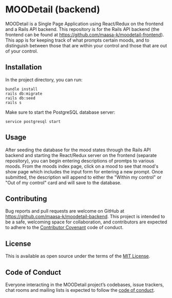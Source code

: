 # MOODetail (backend)

MOODetail is a Single Page Application using React/Redux on the frontend and a Rails API backend.  This repository is for the Rails API backend (the frontend can be found at https://github.com/maasa-k/moodetail-frontend).  This app is for keeping track of what prompts certain moods, and to distinguish between those that are within your control and those that are out of your control. 

## Installation

In the project directory, you can run:

```
bundle install
rails db:migrate
rails db:seed
rails s
```

Make sure to start the PostgreSQL database server:

```
service postgresql start
```

## Usage

After seeding the database for the mood states through the Rails API backend and starting the React/Redux server on the frontend (separate repository), you can begin entering descriptions of promtps to various moods.  From the moods index page, click on a mood to see that mood's show page which includes the input form for entering a new prompt.  Once submitted, the description will append to either the "Within my control" or "Out of my control" card and will save to the database. 

## Contributing

Bug reports and pull requests are welcome on GitHub at https://github.com/maasa-k/moodetail-backend. This project is intended to be a safe, welcoming space for collaboration, and contributors are expected to adhere to the [Contributor Covenant](http://contributor-covenant.org) code of conduct.

## License

This is available as open source under the terms of the [MIT License](https://opensource.org/licenses/MIT).

## Code of Conduct

Everyone interacting in the MOODetail project’s codebases, issue trackers, chat rooms and mailing lists is expected to follow the [code of conduct](https://github.com/maasa-k/moodetail-backend/blob/master/CODE_OF_CONDUCT.md).